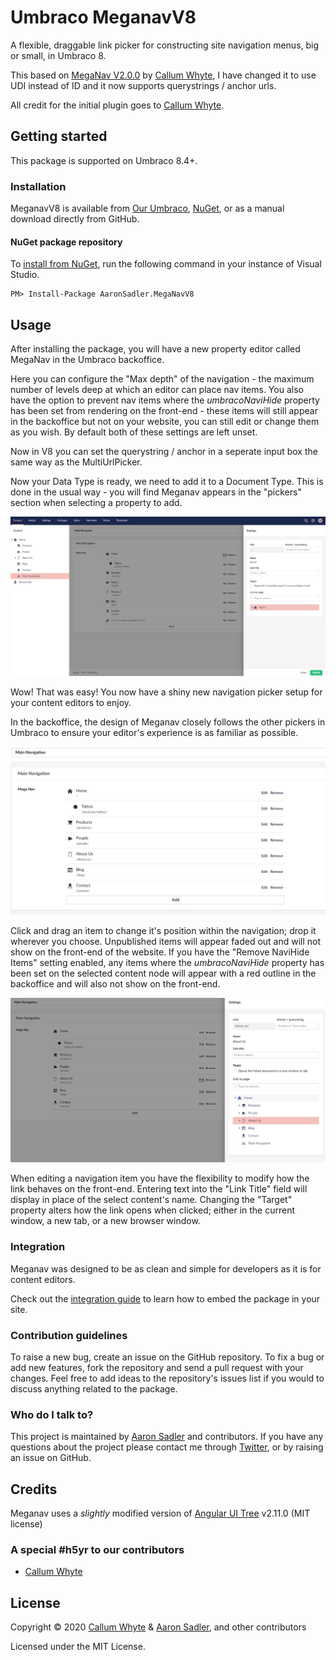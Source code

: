 # Umbraco MeganavV8

A flexible, draggable link picker for constructing site navigation menus, big or small, in Umbraco 8.

This based on [MegaNav V2.0.0](https://github.com/callumbwhyte/meganav/releases/tag/v2.0.0) by [Callum Whyte](https://our.umbraco.com/members/id:152036/), I have changed it to use UDI instead of ID and it now supports querystrings / anchor urls.

All credit for the initial plugin goes to [Callum Whyte](https://our.umbraco.com/members/id:152036/).

## Getting started

This package is supported on Umbraco 8.4+.

### Installation

MeganavV8 is available from [Our Umbraco](https://our.umbraco.com/packages/website-utilities/umbracomeganavv8/), [NuGet](https://www.nuget.org/packages/AaronSadler.MegaNavV8/), or as a manual download directly from GitHub.

#### NuGet package repository
To [install from NuGet](https://www.nuget.org/packages/AaronSadler.MegaNavV8/), run the following command in your instance of Visual Studio.

    PM> Install-Package AaronSadler.MegaNavV8

## Usage

After installing the package, you will have a new property editor called MegaNav in the Umbraco backoffice.

Here you can configure the "Max depth" of the navigation - the maximum number of levels deep at which an editor can place nav items. You also have the option to prevent nav items where the _umbracoNaviHide_ property has been set from rendering on the front-end - these items will still appear in the backoffice but not on your website, you can still edit or change them as you wish. By default both of these settings are left unset.

Now in V8 you can set the querystring / anchor in a seperate input box the same way as the MultiUrlPicker.

Now your Data Type is ready, we need to add it to a Document Type. This is done in the usual way - you will find Meganav appears in the "pickers" section when selecting a property to add.

![Meganav Property Editor](docs/img/property-editor.jpg?raw=true)

Wow! That was easy! You now have a shiny new navigation picker setup for your content editors to enjoy.

In the backoffice, the design of Meganav closely follows the other pickers in Umbraco to ensure your editor's experience is as familiar as possible.

![Meganav](docs/img/nav-items.jpg?raw=true)

Click and drag an item to change it's position within the navigation; drop it wherever you choose. Unpublished items will appear faded out and will not show on the front-end of the website. If you have the "Remove NaviHide Items" setting enabled, any items where the _umbracoNaviHide_ property has been set on the selected content node will appear with a red outline in the backoffice and will also not show on the front-end.

![Meganav Edit Item](docs/img/edit-nav-item.jpg?raw=true)

When editing a navigation item you have the flexibility to modify how the link behaves on the front-end. Entering text into the "Link Title" field will display in place of the select content's name. Changing the "Target" property alters how the link opens when clicked; either in the current window, a new tab, or a new browser window.

### Integration

Meganav was designed to be as clean and simple for developers as it is for content editors.

Check out the [integration guide](docs/integration-guide.md) to learn how to embed the package in your site.

### Contribution guidelines

To raise a new bug, create an issue on the GitHub repository. To fix a bug or add new features, fork the repository and send a pull request with your changes. Feel free to add ideas to the repository's issues list if you would to discuss anything related to the package.

### Who do I talk to?
This project is maintained by [Aaron Sadler](https://aaronsadler.uk) and contributors. If you have any questions about the project please contact me through [Twitter](https://twitter.com/AaronSadlerUK), or by raising an issue on GitHub.

## Credits

Meganav uses a _slightly_ modified version of [Angular UI Tree](https://github.com/angular-ui-tree/angular-ui-tree) v2.11.0 (MIT license)

### A special #h5yr to our contributors

* [Callum Whyte](https://github.com/callumbwhyte)

## License

Copyright &copy; 2020 [Callum Whyte](https://github.com/callumbwhyte) & [Aaron Sadler](https://aaronsadler.uk), and other contributors

Licensed under the MIT License.
